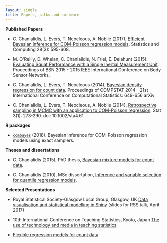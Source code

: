 ```yaml
---
layout: single
title: Papers, talks and software
---
```



__Published Papers__

+ C. Chanialidis, L. Evers, T. Neocleous, A. Nobile (2017), [Efficient Bayesian inference for COM-Poisson regression models](https://link.springer.com/article/10.1007/s11222-017-9750-x). Statistics and Computing 28(3): 595-608. 

+ M. O'Reilly, D. Whelan, C. Chanialidis, N. Friel, E. Delahunt (2015). [Evaluating Squat Performance with a Single Inertial Measurement Unit](https://ieeexplore.ieee.org/document/7299380).
Proceedings of BSN 2015 - 2015 IEEE International Conference on Body Sensor Networks.

+ C. Chanialidis, L. Evers, T. Neocleous (2014), [Bayesian density regression for count data](https://arxiv.org/abs/1406.1882).
Proceedings of COMPSTAT 2014 - 21st International Conference on Computational Statistics: 649-656 arXiv

+ C. Chanialidis, L. Evers, T. Neocleous, A. Nobile (2014), [Retrospective sampling in MCMC with an application to COM-Poisson regression](cmpstat.pdf). Stat 3(1): 273-290. doi: 10.1002/sta4.61 

__R packages__

+  [`combayes`](https://github.com/cchanialidis/combayes) (2018).  Bayesian inference for COM-Poisson regression models using exact samplers.

__Theses and dissertations__

+ C. Chanialidis (2015), PhD thesis, [Bayesian mixture models for count data](http://theses.gla.ac.uk/6371/).

+ C. Chanialidis (2010), MSc dissertation, [Inference and variable selection for quantile regression models](msc_thesis.pdf).


__Selected Presentations__

+ Royal Statistical Society-Glasgow Local Group, Glasgow, UK
[Data visualisation and statistical modelling in Shiny](RSS_talk)
(slides for RSS talk, April 2017)

+ 10th International Conference on Teaching Statistics, Kyoto, Japan
[The use of technology and media in teaching statistics](https://figshare.com/articles/The_use_of_technology_and_social_media_in_teaching_Statistics/6844727)

+ [Flexible regression models for count data](https://cchanial.shinyapps.io/intro_to_compoisson/)





